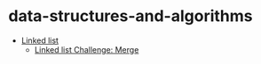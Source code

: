 # data-structures-and-algorithms
* [Linked list](https://github.com/liz-kavalski-401-advanced-javascript/data-structures-and-algorithms/tree/master/linkedList)
  * [Linked list Challenge: Merge](https://github.com/liz-kavalski-401-advanced-javascript/data-structures-and-algorithms/blob/master/challenges/llMerge/README.md)
